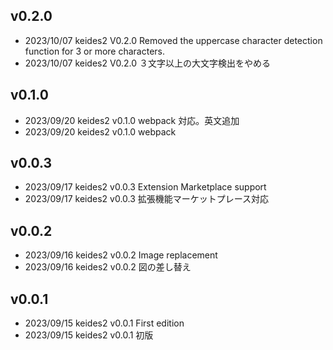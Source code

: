 ## v0.2.0

- 2023/10/07 keides2 V0.2.0 Removed the uppercase character detection function for 3 or more characters.
- 2023/10/07 keides2 V0.2.0 ３文字以上の大文字検出をやめる

## v0.1.0

- 2023/09/20 keides2 v0.1.0 webpack 対応。英文追加
- 2023/09/20 keides2 v0.1.0 webpack

## v0.0.3

- 2023/09/17 keides2 v0.0.3 Extension Marketplace support
- 2023/09/17 keides2 v0.0.3 拡張機能マーケットプレース対応

## v0.0.2

- 2023/09/16 keides2 v0.0.2 Image replacement
- 2023/09/16 keides2 v0.0.2 図の差し替え

## v0.0.1

- 2023/09/15 keides2 v0.0.1 First edition
- 2023/09/15 keides2 v0.0.1 初版

